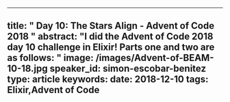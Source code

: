 
---
title: " Day 10: The Stars Align - Advent of Code  2018
"
abstract: "I did the Advent of Code 2018 day 10 challenge in Elixir! Parts one and two are as follows:
"
image: /images/Advent-of-BEAM-10-18.jpg
speaker_id: simon-escobar-benitez
type: article
keywords: 
date: 2018-12-10
tags: Elixir,Advent of Code
---

